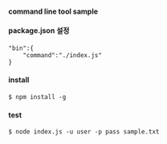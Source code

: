#### command line tool sample

#### package.json 설정
```
"bin":{
    "command":"./index.js"
}
```

#### install
```
$ npm install -g 
```

#### test
```
$ node index.js -u user -p pass sample.txt
```